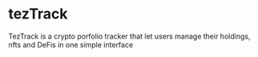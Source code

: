 # tezTrack

TezTrack is a crypto porfolio tracker that let users manage their holdings, nfts and DeFis in one simple interface

